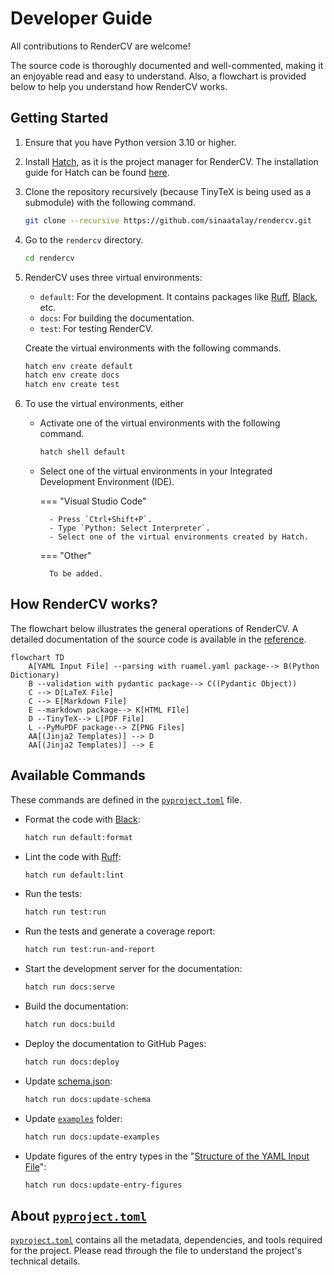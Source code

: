 # Developer Guide

All contributions to RenderCV are welcome!

The source code is thoroughly documented and well-commented, making it an enjoyable read and easy to understand. Also, a flowchart is provided below to help you understand how RenderCV works.

## Getting Started

1. Ensure that you have Python version 3.10 or higher.
2. Install [Hatch](https://hatch.pypa.io/latest/), as it is the project manager for RenderCV. The installation guide for Hatch can be found [here](https://hatch.pypa.io/latest/install/#installation).
3. Clone the repository recursively (because TinyTeX is being used as a submodule) with the following command.
    ```bash
    git clone --recursive https://github.com/sinaatalay/rendercv.git
    ```
4. Go to the `rendercv` directory.
    ```bash
    cd rendercv
    ```
5. RenderCV uses three virtual environments:
    -  `default`: For the development. It contains packages like [Ruff](https://github.com/astral-sh/ruff), [Black](https://github.com/psf/black), etc.
    -  `docs`: For building the documentation.
    -  `test`: For testing RenderCV.
    
    Create the virtual environments with the following commands.
    
    ```bash
    hatch env create default
    hatch env create docs
    hatch env create test
    ```

6. To use the virtual environments, either

    - Activate one of the virtual environments with the following command.
        ```bash
        hatch shell default
        ```
    
    - Select one of the virtual environments in your Integrated Development Environment (IDE).

        === "Visual Studio Code"

            - Press `Ctrl+Shift+P`.
            - Type `Python: Select Interpreter`.
            - Select one of the virtual environments created by Hatch.

        === "Other"

            To be added.



## How RenderCV works?

The flowchart below illustrates the general operations of RenderCV. A detailed documentation of the source code is available in the [reference](../reference/index.md).

```mermaid
flowchart TD
    A[YAML Input File] --parsing with ruamel.yaml package--> B(Python Dictionary)
    B --validation with pydantic package--> C((Pydantic Object))
    C --> D[LaTeX File]
    C --> E[Markdown File]
    E --markdown package--> K[HTML FIle]
    D --TinyTeX--> L[PDF File]
    L --PyMuPDF package--> Z[PNG Files]
    AA[(Jinja2 Templates)] --> D
    AA[(Jinja2 Templates)] --> E
```

## Available Commands

These commands are defined in the [`pyproject.toml`](https://github.com/sinaatalay/rendercv/blob/main/pyproject.toml) file.

- Format the code with [Black](https://github.com/psf/black):
    ```bash
    hatch run default:format
    ```
- Lint the code with [Ruff](https://github.com/astral-sh/ruff):
    ```bash
    hatch run default:lint
    ```
- Run the tests:
    ```bash
    hatch run test:run
    ```
- Run the tests and generate a coverage report:
    ```bash
    hatch run test:run-and-report
    ```
- Start the development server for the documentation:
    ```bash
    hatch run docs:serve
    ```
- Build the documentation:
    ```bash
    hatch run docs:build
    ```
- Deploy the documentation to GitHub Pages:
    ```bash
    hatch run docs:deploy
    ```
- Update [schema.json](https://github.com/sinaatalay/rendercv/blob/main/schema.json):
    ```bash
    hatch run docs:update-schema
    ```
- Update [`examples`](https://github.com/sinaatalay/rendercv/tree/main/examples) folder:
    ```bash
    hatch run docs:update-examples
    ```
- Update figures of the entry types in the "[Structure of the YAML Input File](https://docs.rendercv.com/user_guide/structure_of_the_yaml_input_file/)":
    ```bash
    hatch run docs:update-entry-figures
    ```

## About [`pyproject.toml`](https://github.com/sinaatalay/rendercv/blob/main/pyproject.toml)

[`pyproject.toml`](https://github.com/sinaatalay/rendercv/blob/main/pyproject.toml) contains all the metadata, dependencies, and tools required for the project. Please read through the file to understand the project's technical details.